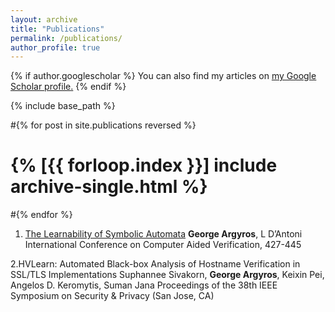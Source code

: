 ```yaml
---
layout: archive
title: "Publications"
permalink: /publications/
author_profile: true
---
```


{% if author.googlescholar %}
  You can also find my articles on <u><a href="{{author.googlescholar}}">my Google Scholar profile</a>.</u>
{% endif %}

{% include base_path %}

#{% for post in site.publications reversed %}
#  {% \[{{ forloop.index }}\] include archive-single.html %}
#{% endfor %}


1. [The Learnability of Symbolic Automata](/files/cav18.pdf)
**George Argyros**, L D’Antoni
International Conference on Computer Aided Verification, 427-445

2.HVLearn: Automated Black-box Analysis of Hostname Verification in SSL/TLS Implementations
Suphannee Sivakorn, **George Argyros**, Keixin Pei, Angelos D. Keromytis, Suman Jana
Proceedings of the 38th IEEE Symposium on Security & Privacy (San Jose, CA)
